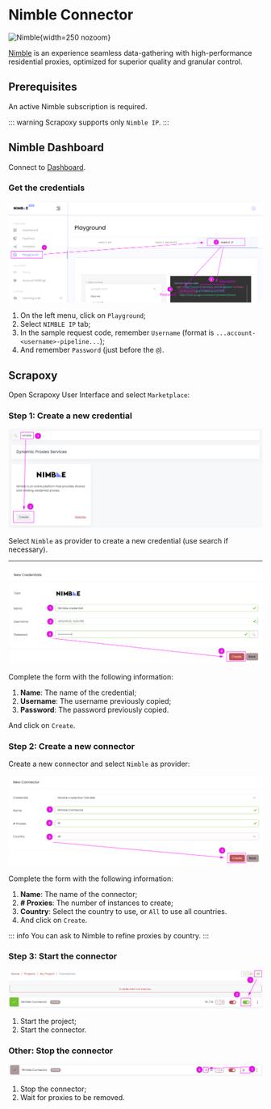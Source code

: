 # Nimble Connector

![Nimble](/assets/images/nimbleway.svg){width=250 nozoom}

[Nimble](https://tracking.nimbleway.com/SH4a) is an experience seamless data-gathering with high-performance residential proxies, optimized for superior quality and granular control.

## Prerequisites

An active Nimble subscription is required.

::: warning
Scrapoxy supports only `Nimble IP`.
:::


## Nimble Dashboard

Connect to [Dashboard](https://app.nimbleway.com).


### Get the credentials

![Nimble Credential](nimble_credential.png)

1. On the left menu, click on `Playground`;
2. Select `NIMBLE IP` tab;
3. In the sample request code, remember `Username` (format is `...account-<username>-pipeline...`);
4. And remember `Password` (just before the `@`).


## Scrapoxy

Open Scrapoxy User Interface and select `Marketplace`:


### Step 1: Create a new credential

![Credential Select](spx_credential_select.png)

Select `Nimble` as provider to create a new credential (use search if necessary).

---

![Credential Form](spx_credential_create.png)

Complete the form with the following information:
1. **Name**: The name of the credential;
3. **Username**: The username previously copied;
4. **Password**: The password previously copied.

And click on `Create`.


### Step 2: Create a new connector

Create a new connector and select `Nimble` as provider:

![Connector Create](spx_connector_create.png)

Complete the form with the following information:
1. **Name**: The name of the connector;
2. **# Proxies**: The number of instances to create;
3. **Country**: Select the country to use, or `All` to use all countries.
4. And click on `Create`.

::: info
You can ask to Nimble to refine proxies by country.
:::


### Step 3: Start the connector

![Connector Start](spx_connector_start.png)

1. Start the project;
2. Start the connector.


### Other: Stop the connector

![Connector Stop](spx_connector_stop.png)

1. Stop the connector;
2. Wait for proxies to be removed.
